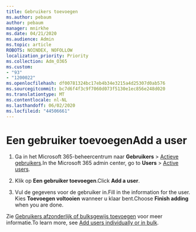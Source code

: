 ```yaml
---
title: Gebruikers toevoegen
ms.author: pebaum
author: pebaum
manager: mnirkhe
ms.date: 04/21/2020
ms.audience: Admin
ms.topic: article
ROBOTS: NOINDEX, NOFOLLOW
localization_priority: Priority
ms.collection: Adm_O365
ms.custom:
- "93"
- "1200022"
ms.openlocfilehash: df00781324bc17eb4b34e3215a4d25307d0ab576
ms.sourcegitcommit: bc7d6f4f3c9f7060d073f5130e1ec856e248d020
ms.translationtype: MT
ms.contentlocale: nl-NL
ms.lasthandoff: 06/02/2020
ms.locfileid: "44506661"
---
```

# <a name="add-a-user"></a><span data-ttu-id="2acd6-102">Een gebruiker toevoegen</span><span class="sxs-lookup"><span data-stu-id="2acd6-102">Add a user</span></span>

1. <span data-ttu-id="2acd6-103">Ga in het Microsoft 365-beheercentrum naar **Gebruikers** > [Actieve gebruikers](https://admin.microsoft.com/Adminportal/Home?source=applauncher#/users).</span><span class="sxs-lookup"><span data-stu-id="2acd6-103">In the Microsoft 365 admin center, go to **Users** > [Active users](https://admin.microsoft.com/Adminportal/Home?source=applauncher#/users).</span></span>

2. <span data-ttu-id="2acd6-104">Klik op **Een gebruiker toevoegen**.</span><span class="sxs-lookup"><span data-stu-id="2acd6-104">Click **Add a user**.</span></span>

3. <span data-ttu-id="2acd6-105">Vul de gegevens voor de gebruiker in.</span><span class="sxs-lookup"><span data-stu-id="2acd6-105">Fill in the information for the user.</span></span> <span data-ttu-id="2acd6-106">Kies **Toevoegen voltooien** wanneer u klaar bent.</span><span class="sxs-lookup"><span data-stu-id="2acd6-106">Choose **Finish adding** when you are done.</span></span>

<span data-ttu-id="2acd6-107">Zie [Gebruikers afzonderlijk of bulksgewijs toevoegen](https://docs.microsoft.com/microsoft-365/admin/add-users/add-users) voor meer informatie.</span><span class="sxs-lookup"><span data-stu-id="2acd6-107">To learn more, see [Add users individually or in bulk](https://docs.microsoft.com/microsoft-365/admin/add-users/add-users).</span></span>